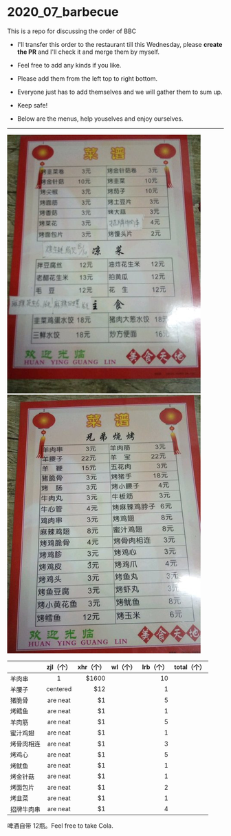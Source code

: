 # 2020_07_barbecue
This is a repo for discussing the order of BBC


- I'll transfer this order to the restaurant till this Wednesday, please **create the PR** and I'll check it and merge them by myself.


- Feel free to add any kinds if you like. 
- Please add them from the left top to right bottom.
- Everyone just has to add themselves and we will gather them to sum up.
- Keep safe!
- Below are the menus, help youselves and enjoy ourselves. 
*****

![menu1](https://github.com/luruibo1995/2020_07_barbecue/raw/master/pic/03baacbe498d7b76a070be43c0877c7c109958.jpg "meat")
![menu2](https://github.com/luruibo1995/2020_07_barbecue/raw/master/pic/3edea4a06e48060194123fcfc5489a67148001.jpg "vegetables")



|         | zjl（个）         |   xhr（个）|  wl（个）| lrb（个）|total（个）
| ------------- |:-------------:| -----:| ----:|---:|-----:|
| 羊肉串      | 1 | $1600 || 10||
| 羊腰子      | centered      |   $12 || 1||
| 猪脆骨 | are neat      |    $1 || 5||
| 烤鳕鱼 | are neat      |    $1 || 1||
| 羊肉筋 | are neat      |    $1 || 5||
| 蜜汁鸡翅 | are neat      |    $1 ||1||
| 烤骨肉相连 | are neat      |    $1 ||3||
| 烤鸡心 | are neat      |    $1 ||5||
| 烤鱿鱼 | are neat      |    $1 ||1||
| 烤金针菇 | are neat      |    $1 ||1||
| 烤面包片 | are neat      |    $1 ||2||
| 烤韭菜 | are neat      |    $1 ||1||
| 招牌牛肉串 | are neat      |    $1 ||4||

啤酒自带 12瓶。Feel free to take Cola.




